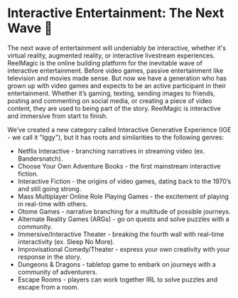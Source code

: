 # Interactive Entertainment: The Next Wave 🌊

The next wave of entertainment will undeniably be interactive, whether it's virtual reality, augmented reality, or interactive livestream experiences. ReelMagic is the online building platform for the inevitable wave of interactive entertainment. Before video games, passive entertainment like television and movies made sense. But now we have a generation who has grown up with video games and expects to be an active participant in their entertainment. Whether it’s gaming, texting, sending images to friends, posting and commenting on social media, or creating a piece of video content, they are used to being part of the story. ReelMagic is interactive and immersive from start to finish.

We’ve created a new category called Interactive Generative Experience (IGE - we call it "Iggy"), but it has roots and similarities to the following genres:

- Netflix Interactive - branching narratives in streaming video (ex. Bandersnatch).
- Choose Your Own Adventure Books - the first mainstream interactive fiction.
- Interactive Fiction - the origins of video games, dating back to the 1970’s and still going strong.
- Mass Multiplayer Online Role Playing Games - the excitement of playing in real-time with others.
- Otome Games - narrative branching for a multitude of possible journeys.
- Alternate Reality Games (ARGs) - go on quests and solve puzzles with a community.
- Immersive/Interactive Theater - breaking the fourth wall with real-time interactivity (ex. Sleep No More).
- Improvisational Comedy/Theater - express your own creativity with your response in the story.
- Dungeons & Dragons - tabletop game to embark on journeys with a community of adventurers.
- Escape Rooms - players can work together IRL to solve puzzles and escape from a room.
